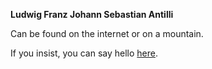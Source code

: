**Ludwig Franz Johann Sebastian Antilli**

Can be found on the internet or on a mountain.

If you insist, you can say hello [here](mailto:antilli@hey.com).
